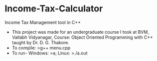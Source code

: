 # Income-Tax-Calculator
Income Tax Management tool in C++

* This project was made for an undergraduate course I took at BVM, Vallabh Vidyanagar, Course: Object Oriented Programming with C++ taught by Dr. D. G. Thakore.
* To compile: >g++ menu.cpp
* To run- Windows: >a; Linux: >./a.out
